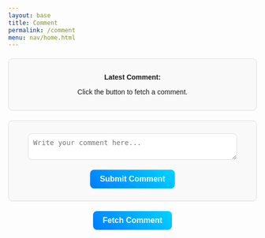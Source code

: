 ```yaml
---
layout: base
title: Comment
permalink: /comment
menu: nav/home.html
---
```


<head>
    <meta charset="UTF-8">
    <meta name="viewport" content="width=device-width, initial-scale=1.0">
    <title>Car Comments</title>
    <style>
        /* Styling */
        .comment-box {
            max-width: 500px;
            margin: 20px auto;
            padding: 15px;
            border: 1px solid #ddd;
            border-radius: 8px;
            background: #f9f9f9;
            font-family: Arial, sans-serif;
            text-align: center;
        }
        .fetch-button, .submit-button {
            display: block;
            margin: 10px auto;
            padding: 10px 20px;
            font-size: 16px;
            font-weight: bold;
            background: linear-gradient(45deg, #007bff, #00d4ff);
            color: white;
            border: none;
            border-radius: 8px;
            cursor: pointer;
            transition: 0.3s ease-in-out;
        }
        .fetch-button:hover, .submit-button:hover {
            background: linear-gradient(45deg, #0056b3, #0094cc);
            transform: scale(1.05);
        }
        .input-field {
            width: 90%;
            padding: 10px;
            margin: 10px auto;
            font-size: 14px;
            border: 1px solid #ddd;
            border-radius: 8px;
            box-sizing: border-box;
        }
    </style>
</head>
<body>

<!-- Comment Display Box -->
<div class="comment-box" id="commentBox">
    <p><strong>Latest Comment:</strong></p>
    <p id="commentText">Click the button to fetch a comment.</p>
    <p id="commentUID"></p>
</div>

<!-- Comment Input -->
<div class="comment-box">
    <textarea id="newComment" class="input-field" placeholder="Write your comment here..."></textarea>
    <button id="submitCommentButton" class="submit-button">Submit Comment</button>
</div>

<!-- Fetch Button -->
<button id="fetchCommentButton" class="fetch-button">Fetch Comment</button>

<script type="module">
    import { getAllComments, postComment, deleteComment, updateComment } from "{{site.baseurl}}/assets/js/api/comments.js";

    const commentText = document.getElementById("commentText");
    const uidText = document.getElementById("commentUID");
    const newComment = document.getElementById("newComment");

    // Function to create a comment display with delete and edit buttons
    function createCommentDisplay(comment) {
        const commentBox = document.createElement("div");
        commentBox.className = "comment-box";

        const commentContent = document.createElement("p");
        commentContent.innerHTML = `<strong>Comment:</strong> ${comment.content}`;
        commentBox.appendChild(commentContent);

        const commentUID = document.createElement("p");
        commentUID.innerHTML = `UID: ${comment.uid}`;
        commentBox.appendChild(commentUID);

        const deleteButton = document.createElement("button");
        deleteButton.className = "submit-button";
        deleteButton.innerHTML = "Delete Comment";
        deleteButton.addEventListener("click", async () => {
            const result = await deleteComment(comment.id);
            if (result.success) {
                alert("Comment deleted successfully!");
                commentBox.remove(); // Remove the comment box immediately
            } else {
                alert("Failed to delete comment.");
            }
        });
        commentBox.appendChild(deleteButton);

        const editButton = document.createElement("button");
        editButton.className = "submit-button";
        editButton.innerHTML = "Edit Comment";
        editButton.addEventListener("click", () => {
            const newContent = prompt("Edit your comment:", comment.content);
            if (newContent !== null) {
                updateComment(comment.id, newContent).then(result => {
                    if (result.success) {
                        alert("Comment updated successfully!");
                        commentContent.innerHTML = `<strong>Comment:</strong> ${newContent}`; // Update the comment content immediately
                    } else {
                        alert("Failed to update comment.");
                    }
                });
            }
        });
        commentBox.appendChild(editButton);

        return commentBox;
    }

    // Display all comments
    async function displayComment() {
        const comments = await getAllComments();
        const commentBox = document.getElementById("commentBox");
        commentBox.innerHTML = ""; // Clear existing content
        if (comments.length > 0) {
            comments.forEach(comment => {
                const newCommentDisplay = createCommentDisplay(comment);
                commentBox.appendChild(newCommentDisplay);
            });
        } else {
            commentBox.innerHTML = "<p>No comments available.</p>";
        }
    }

    // Submit a new comment
    async function submitComment() {
        const commentContent = newComment.value.trim();
        if (commentContent) {
            const result = await postComment({ content: commentContent });
            if (result.success) {
                alert("Comment submitted successfully!");
                newComment.value = "";
                displayComment(); // Optionally fetch and display the new comment
            } else {
                console.error('Failed to submit comment:', result);
                alert("Failed to submit comment.");
            }
        } else {
            alert("Comment cannot be empty.");
        }
    }

    document.addEventListener("DOMContentLoaded", () => {
        document.getElementById("fetchCommentButton").addEventListener("click", displayComment);
        document.getElementById("submitCommentButton").addEventListener("click", submitComment);
    });
</script>

</body>

